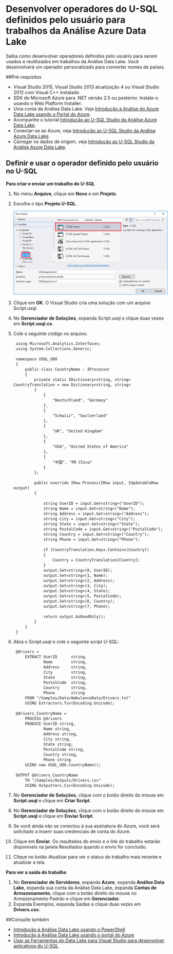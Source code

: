 <properties 
   pageTitle="Desenvolver operadores do U-SQL definidos pelo usuário para trabalhos da Análise Azure Data Lake | Azure" 
   description="Saiba como desenvolver operadores definidos pelo usuário para serem usados e reutilizados em trabalhos da Análise Data Lake." 
   services="data-lake-analytics" 
   documentationCenter="" 
   authors="mumian" 
   manager="paulettm" 
   editor="cgronlun"/>
 
<tags
   ms.service="data-lake-analytics"
   ms.devlang="na"
   ms.topic="article"
   ms.tgt_pltfrm="na"
   ms.workload="big-data" 
   ms.date="02/10/2016"
   ms.author="jgao"/>


# Desenvolver operadores do U-SQL definidos pelo usuário para trabalhos da Análise Azure Data Lake

Saiba como desenvolver operadores definidos pelo usuário para serem usados e reutilizados em trabalhos da Análise Data Lake. Você desenvolverá um operador personalizado para converter nomes de países.

##Pré-requisitos

- Visual Studio 2015, Visual Studio 2013 atualização 4 ou Visual Studio 2012 com Visual C++ instalado 
- SDK do Microsoft Azure para .NET versão 2.5 ou posterior. Instale-o usando o Web Platform Installer.
- Uma conta da Análise Data Lake. Veja [Introdução à Análise do Azure Data Lake usando o Portal do Azure](data-lake-analytics-get-started-portal.md).
- Acompanhe o tutorial [Introdução ao U-SQL Studio da Análise Azure Data Lake](data-lake-analytics-u-sql-get-started.md).
- Conectar-se ao Azure, veja [Introdução ao U-SQL Studio da Análise Azure Data Lake](data-lake-analytics-u-sql-get-started.md#connect-to-azure). 
- Carregar os dados de origem, veja [Introdução ao U-SQL Studio da Análise Azure Data Lake](data-lake-analytics-u-sql-get-started.md#upload-source-data-files). 

## Definir e usar o operador definido pelo usuário no U-SQL

**Para criar e enviar um trabalho do U-SQL**

1. No menu **Arquivo**, clique em **Novo** e em **Projeto**.
2. Escolha o tipo **Projeto U-SQL**.

	![novo projeto de U-SQL do Visual Studio](./media/data-lake-analytics-data-lake-tools-get-started/data-lake-analytics-data-lake-tools-new-project.png)

3. Clique em **OK**. O Visual Studio cria uma solução com um arquivo Script.usql.
4. No **Gerenciador de Soluções**, expanda Script.usql e clique duas vezes em **Script.usql.cs**.
5. Cole o seguinte código no arquivo:

		using Microsoft.Analytics.Interfaces;
		using System.Collections.Generic;
		
		namespace USQL_UDO
		{
			public class CountryName : IProcessor
			{
				private static IDictionary<string, string> CountryTranslation = new Dictionary<string, string>
				{
					{
						"Deutschland", "Germany"
					},
					{
						"Schwiiz", "Switzerland"
					},
					{
						"UK", "United Kingdom"
					},
					{
						"USA", "United States of America"
					},
					{
						"中国", "PR China"
					}
				};
		
				public override IRow Process(IRow input, IUpdatableRow output)
				{
		
					string UserID = input.Get<string>("UserID");
					string Name = input.Get<string>("Name");
					string Address = input.Get<string>("Address");
					string City = input.Get<string>("City");
					string State = input.Get<string>("State");
					string PostalCode = input.Get<string>("PostalCode");
					string Country = input.Get<string>("Country");
					string Phone = input.Get<string>("Phone");
		
					if (CountryTranslation.Keys.Contains(Country))
					{
						Country = CountryTranslation[Country];
					}
					output.Set<string>(0, UserID);
					output.Set<string>(1, Name);
					output.Set<string>(2, Address);
					output.Set<string>(3, City);
					output.Set<string>(4, State);
					output.Set<string>(5, PostalCode);
					output.Set<string>(6, Country);
					output.Set<string>(7, Phone);
		
					return output.AsReadOnly();
				}
			}
		}

5. Abra o Script.usql e cole o seguinte script U-SQL:

		@drivers =
			EXTRACT UserID      string,
					Name        string,
					Address     string,
					City        string,
					State       string,
					PostalCode  string,
					Country     string,
					Phone       string
			FROM "/Samples/Data/AmbulanceData/Drivers.txt"
			USING Extractors.Tsv(Encoding.Unicode);
		
		@drivers_CountryName =
			PROCESS @drivers
			PRODUCE UserID string,
					Name string,
					Address string,
					City string,
					State string,
					PostalCode string,
					Country string,
					Phone string
			USING new USQL_UDO.CountryName();    
		
		OUTPUT @drivers_CountryName
			TO "/Samples/Outputs/Drivers.csv"
			USING Outputters.Csv(Encoding.Unicode);

6. No **Gerenciador de Soluções**, clique com o botão direito do mouse em **Script.usql** e clique em **Criar Script**.
6. No **Gerenciador de Soluções**, clique com o botão direito do mouse em **Script.usql** e clique em **Enviar Script**.
7. Se você ainda não se conectou à sua assinatura do Azure, você será solicitado a inserir suas credenciais de conta do Azure.
7. Clique em **Enviar**. Os resultados do envio e o link do trabalho estarão disponíveis na janela Resultados quando o envio for concluído.
8. Clique no botão Atualizar para ver o status do trabalho mais recente e atualizar a tela.

**Para ver a saída do trabalho**

1. No **Gerenciador de Servidores**, expanda **Azure**, expanda **Análise Data Lake**, expanda sua conta da Análise Data Lake, expanda **Contas de Armazenamento**, clique com o botão direito do mouse no Armazenamento Padrão e clique em **Gerenciador**. 
2. Expanda Exemplos, expanda Saídas e clique duas vezes em **Drivers.csv**.


##Consulte também

- [Introdução à Análise Data Lake usando o PowerShell](data-lake-analytics-get-started-powershell.md)
- [Introdução à Análise Data Lake usando o portal do Azure](data-lake-analytics-get-started-portal.md)
- [Usar as Ferramentas do Data Lake para Visual Studio para desenvolver aplicativos do U-SQL](data-lake-analytics-data-lake-tools-get-started.md)

<!---HONumber=AcomDC_0218_2016-->